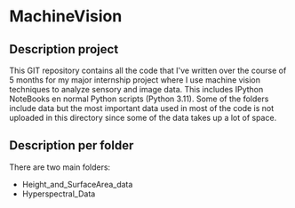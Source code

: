 # MachineVision

## Description project
This GIT repository contains all the code that I've written over the course of 5 months for my major internship project where I use machine vision techniques to analyze sensory and image data. This includes IPython NoteBooks en normal Python scripts (Python 3.11). Some of the folders include data but the most important data used in most of the code is not uploaded in this directory since some of the data takes up a lot of space. 

## Description per folder
There are two main folders: 
- Height_and_SurfaceArea_data
- Hyperspectral_Data
